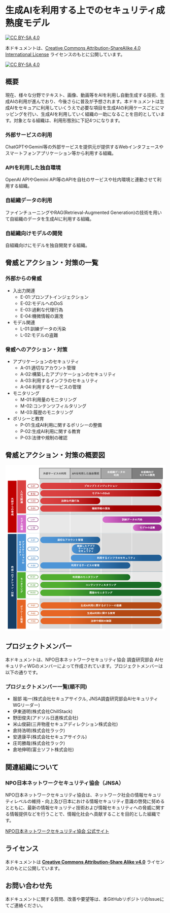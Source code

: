 # 生成AIを利用する上でのセキュリティ成熟度モデル
[![CC BY-SA 4.0][cc-by-sa-shield]][cc-by-sa]

本ドキュメントは、[Creative Commons Attribution-ShareAlike 4.0 International License][cc-by-sa] ライセンスのもとに公開しています。

[![CC BY-SA 4.0][cc-by-sa-image]][cc-by-sa]

[cc-by-sa]: http://creativecommons.org/licenses/by-sa/4.0/
[cc-by-sa-image]: https://licensebuttons.net/l/by-sa/4.0/88x31.png
[cc-by-sa-shield]: https://img.shields.io/badge/License-CC%20BY--SA%204.0-blue.svg

## 概要
現在、様々な分野でテキスト、画像、動画等をAIを利用し自動生成する技術、生成AIの利用が進んでおり、今後さらに普及が予想されます。本ドキュメントは生成AIをセキュアに利用していくうえで必要な項目を生成AIの利用ケースごとにマッピングを行い、生成AIを利用していく組織の一助になることを目的としています。対象となる組織は、利用形態別に下記4つになります。
### 外部サービスの利用
ChatGPTやGemini等の外部サービスを提供元が提供するWebインタフェースやスマートフォンアプリケーション等から利用する組織。
### APIを利用した独自環境
OpenAI APIやGemini API等のAPIを自社のサービスや社内環境と連動させて利用する組織。
### 自組織データの利用
ファインチューニングやRAG(Retrieval-Augmented Generation)の技術を用いて自組織のデータを生成AIに利用する組織。 
### 自組織向けモデルの開発
自組織向けにモデルを独自開発する組織。

## 脅威とアクション・対策の一覧
### 外部からの脅威
* 入出力関連
  * E-01:プロンプトインジェクション
  * E-02:モデルへのDoS
  * E-03:過剰な代理行為
  * E-04:機微情報の漏洩
* モデル関連
  * L-01:訓練データの汚染
  * L-02:モデルの盗難
### 脅威へのアクション・対策
* アプリケーションのセキュリティ
  * A-01:適切なアカウント管理
  * A-02:構築したアプリケーションのセキュリティ
  * A-03:利用するインフラのセキュリティ
  * A-04:利用するサービスの管理
* モニタリング
  * M-01:利用量のモニタリング
  * M-02:コンテンツフィルタリング
  * M-03:履歴のモニタリング
* ポリシーと教育
  * P-01:生成AI利用に関するポリシーの整備
  * P-02:生成AI利用に関する教育
  * P-03:法律や規制の確認

## 脅威とアクション・対策の概要図
![](pptx/LLM_SEC.png)

## プロジェクトメンバー
本ドキュメントは、NPO日本ネットワークセキュリティ協会 調査研究部会 AIセキュリティWGのメンバーによって作成されています。プロジェクトメンバーは以下の通りです。

### プロジェクトメンバー一覧(順不同)
* 服部 祐一(株式会社セキュアサイクル, JNSA調査研究部会AIセキュリティWGリーダー)
* 伊東道明(株式会社ChillStack)
* 野田俊夫(アドソル日進株式会社)
* 米山俊嗣(三井物産セキュアディレクション株式会社)
* 倉持浩明(株式会社ラック)
* 安達康平(株式会社セキュアサイクル)
* 庄司勝哉(株式会社ラック)
* 倉地伸明(富士ソフト株式会社)

## 関連組織について

### NPO日本ネットワークセキュリティ協会（JNSA）
NPO日本ネットワークセキュリティ協会は、ネットワーク社会の情報セキュリティレベルの維持・向上及び日本における情報セキュリティ意識の啓発に努めるとともに、最新の情報セキュリティ技術および情報セキュリティへの脅威に関する情報提供などを行うことで、情報化社会へ貢献することを目的とした組織です。

[NPO日本ネットワークセキュリティ協会 公式サイト](https://www.jnsa.org/) 

## ライセンス
本ドキュメントは **[Creative Commons Attribution-Share Alike v4.0](https://creativecommons.org/licenses/by-sa/4.0/)** ライセンスのもとに公開しています。

## お問い合わせ先
本ドキュメントに関する質問、改善や要望等は、本GitHubリポジトリのIssueにてご連絡ください。
